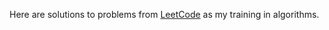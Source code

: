 Here are solutions to problems from [LeetCode](https://leetcode.com/) 
as my training in algorithms. 